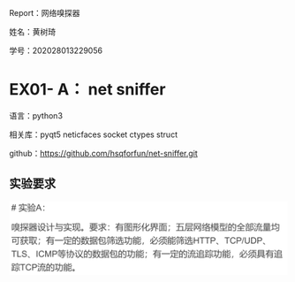 Report：网络嗅探器

姓名：黄树琦

学号：202028013229056



# EX01- A： net sniffer

语言：python3

相关库：pyqt5 neticfaces socket ctypes struct

github：https://github.com/hsqforfun/net-sniffer.git



## 实验要求

![要求](./pic/要求.png)



